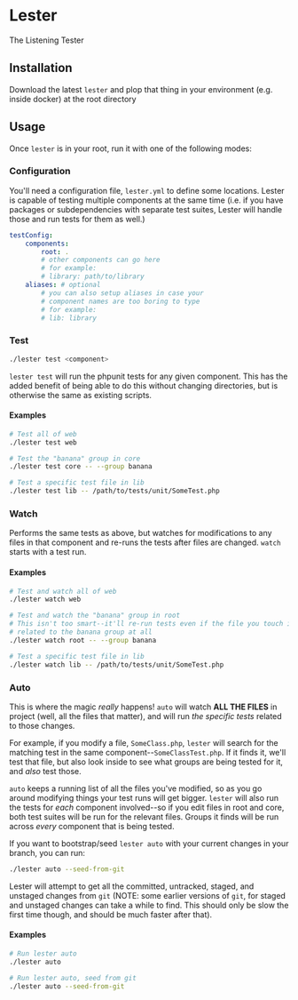 # Lester

The Listening Tester

## Installation

Download the latest `lester` and plop that thing in your environment (e.g. inside docker) at the root directory

## Usage

Once `lester` is in your root, run it with one of the following modes:

### Configuration

You'll need a configuration file, `lester.yml` to define some locations. Lester is capable of testing multiple components at the same time (i.e. if you have packages or subdependencies with separate test suites, Lester will handle those and run tests for them as well.)

```yml
testConfig:
    components:
        root: .
        # other components can go here
        # for example:
        # library: path/to/library
    aliases: # optional
        # you can also setup aliases in case your
        # component names are too boring to type
        # for example:
        # lib: library
```

### Test

```bash
./lester test <component>
```

`lester test` will run the phpunit tests for any given component. This has the added benefit of being able to do this without changing directories, but is otherwise the same as existing scripts.

#### Examples

```bash
# Test all of web
./lester test web

# Test the "banana" group in core
./lester test core -- --group banana

# Test a specific test file in lib
./lester test lib -- /path/to/tests/unit/SomeTest.php
```

### Watch

Performs the same tests as above, but watches for modifications to any files in that component and re-runs the tests after files are changed. `watch` starts with a test run.

#### Examples

```bash
# Test and watch all of web
./lester watch web

# Test and watch the "banana" group in root
# This isn't too smart--it'll re-run tests even if the file you touch isn't
# related to the banana group at all
./lester watch root -- --group banana

# Test a specific test file in lib
./lester watch lib -- /path/to/tests/unit/SomeTest.php
```

### Auto

This is where the magic _really_ happens! `auto` will watch **ALL THE FILES** in project (well, all the files that matter), and will run _the specific tests_ related to those changes.

For example, if you modify a file, `SomeClass.php`, `lester` will search for the matching test in the same component--`SomeClassTest.php`. If it finds it, we'll test that file, but also look inside to see what groups are being tested for it, and _also_ test those.

`auto` keeps a running list of all the files you've modified, so as you go around modifying things your test runs will get bigger. `lester` will also run the tests for _each_ component involved--so if you edit files in root and core, both test suites will be run for the relevant files. Groups it finds will be run across _every_ component that is being tested.

If you want to bootstrap/seed `lester auto` with your current changes in your branch, you can run:

```bash
./lester auto --seed-from-git
```

Lester will attempt to get all the committed, untracked, staged, and unstaged changes from `git` (NOTE: some earlier versions of `git`, for staged and unstaged changes can take a while to find. This should only be slow the first time though, and should be much faster after that).

#### Examples

```bash
# Run lester auto
./lester auto

# Run lester auto, seed from git
./lester auto --seed-from-git
```
